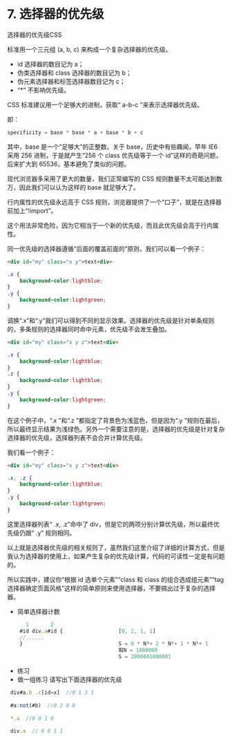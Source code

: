 # 7. 选择器的优先级

选择器的优先级CSS 

标准用一个三元组 (a, b, c) 来构成一个复杂选择器的优先级。

- id 选择器的数目记为 a；
- 伪类选择器和 class 选择器的数目记为 b；
- 伪元素选择器和标签选择器数目记为 c；
- “*” 不影响优先级。

CSS 标准建议用一个足够大的进制，获取“ a-b-c ”来表示选择器优先级。

即：
```javascript
specificity = base * base * a + base * b + c
```
其中，base 是一个“足够大”的正整数。关于 base，历史中有些趣闻，早年 IE6 采用 256 进制，于是就产生“256 个 class 优先级等于一个 id”这样的奇葩问题，后来扩大到 65536，基本避免了类似的问题。

现代浏览器多采用了更大的数量，我们正常编写的 CSS 规则数量不太可能达到数万，因此我们可以认为这样的 base 就足够大了。

行内属性的优先级永远高于 CSS 规则，浏览器提供了一个“口子”，就是在选择器前加上“!import”。

这个用法非常危险，因为它相当于一个新的优先级，而且此优先级会高于行内属性。

同一优先级的选择器遵循“后面的覆盖前面的”原则，我们可以看一个例子：
```html
<div id="my" class="x y">text<div>
```

```css
.x { 
	background-color:lightblue;
}
.y { 
	background-color:lightgreen;
}
```
调换“.x”和“.y”我们可以得到不同的显示效果。选择器的优先级是针对单条规则的，多条规则的选择器同时命中元素，优先级不会发生叠加。

```html
<div id="my" class="x y z">text<div>
```

```css
.x {
    background-color:lightblue;
}
.z {
    background-color:lightblue;
}
.y {
    background-color:lightgreen;
}
```
在这个例子中，“.x ”和“.z ”都指定了背景色为浅蓝色，但是因为“.y ”规则在最后，所以最终显示结果为浅绿色。另外一个需要注意的是，选择器的优先级是针对复杂选择器的优先级，选择器列表不会合并计算优先级。

我们看一个例子：

```html
<div id="my" class="x y z">text<div>
```

```css
.x, .z {
    background-color:lightblue;
}
.y {
    background-color:lightgreen;
}
```
这里选择器列表“ .x, .z”命中了 div，但是它的两项分别计算优先级，所以最终优先级仍跟“ .y” 规则相同。

以上就是选择器优先级的相关规则了，虽然我们这里介绍了详细的计算方式，但是我认为选择器的使用上，如果产生复杂的优先级计算，代码的可读性一定是有问题的。

所以实践中，建议你“根据 id 选单个元素”“class 和 class 的组合选成组元素”“tag 选择器确定页面风格”这样的简单原则来使用选择器，不要搞出过于复杂的选择器。

- 简单选择器计数
```javascript
	  1       2
	#id div.a#id {					[0, 2, 1, 1]
	//......
	}   							S = 0 * N³+ 2 * N²+ 1 * N¹+ 1 
									取N = 1000000
									S = 2000001000001
```

- 练习
- 做一组练习
请写出下面选择器的优先级
```javascript
 div#a.b .c[id=x]  //0 1 3 1 
 
 #a:not(#b)  //0 2 0 0 
 
 *.a  //0 0 1 0 
 
 div.a  // 0 0 1 1
```